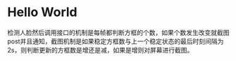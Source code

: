 # Hello World
检测人脸然后调用接口的机制是每帧都判断方框的个数，如果个数发生改变就截图post并且通知，截图机制是如果稳定方框数与上一个稳定状态的最后时刻间隔为2s，则判断更新的方框数是增还是减，如果是增则对屏幕进行截图。
